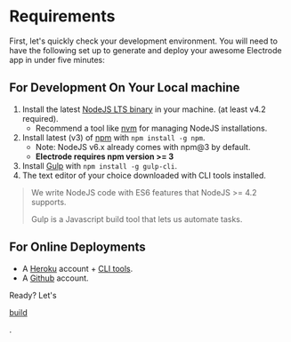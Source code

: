 # Requirements

First, let's quickly check your development environment. You will need to have the following set up to generate and deploy your awesome Electrode app in under five minutes:

## For Development On Your Local machine

1. Install the latest [NodeJS LTS binary](https://nodejs.org/) in your machine. \(at least v4.2 required\).
   * Recommend a tool like [nvm](https://github.com/creationix/nvm#install-script) for managing NodeJS installations.
2. Install latest \(v3\) of [npm](https://www.npmjs.com/) with `npm install -g npm`.
   * Note: NodeJS v6.x already comes with npm@3 by default.
   * **Electrode requires npm version &gt;= 3**
3. Install [Gulp](https://github.com/gulpjs/gulp/blob/master/docs/getting-started.md) with `npm install -g gulp-cli`.
4. The text editor of your choice downloaded with CLI tools installed.

> We write NodeJS code with ES6 features that NodeJS &gt;= 4.2 supports.
>
> Gulp is a Javascript build tool that lets us automate tasks.

## For Online Deployments

* A [Heroku](https://signup.heroku.com/dc) account + [CLI tools](https://devcenter.heroku.com/articles/heroku-command-line).
* A [Github](https://github.com/) account.

Ready? Let's

[build](http://www.electrode.io/docs/build_component.html)

.



